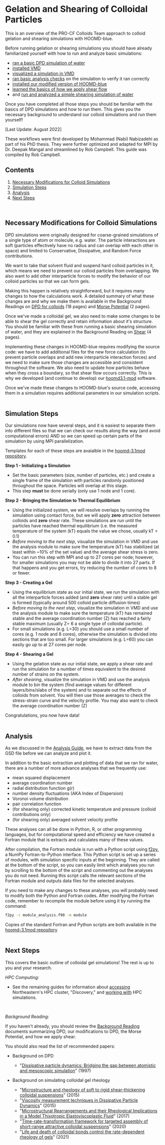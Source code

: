 # Gelation and Shearing of Colloidal Particles

This is an overview of the PRO-CF Colloids Team approach to colloid gelation and shearing simulations with HOOMD-blue.

Before running gelation or shearing simulations you should have already familiarized yourself with how to run and analyze basic simulations:
* [ran a basic DPD simulation of water](/02-Simulating-waterDPD.md)
* [installed VMD](/03-VMD-Install-Guide.md) 
* [visualized a simulation in VMD](/04-Using-VMD.md)
* [ran basic analysis checks](/05-Analysis-Guide.md) on the simulation to verify it ran correctly
* [installed our modified version of HOOMD-blue](/01-HOOMDblue-Install-Guide.md#installing-hoomd31-mod) 
* [learned the basics of how we apply shear flow](/Background-Reading/4-Shearing-4pg.pdf)
* and [run and analyzed a simple shearing simulation of water](/05-Analysis-Guide.md#shearing-waterdpd)

Once you have completed all those steps you should be familiar with the basics of DPD simulations and how to run them. This gives you the necessary background to understand our colloid simulations and run them yourself!

[Last Update: August 2022]

These workflows were first developed by Mohammad (Nabi) Nabizadehi as part of his PhD thesis. They were further optimized and adapted for MPI by Dr. Deepak Mangal and streamlined by Rob Campbell. This guide was compiled by Rob Campbell.
<br>

## Contents
1. [Necessary Modifications for Colloid Simulations](/06-Gelation-and-Shearing.md#necessary-modifications-for-colloid-simulations) 
2. [Simulation Steps](/06-Gelation-and-Shearing.md#simulation-steps)
3. [Analysis](/06-Gelation-and-Shearing.md#analysis)
4. [Next Steps](/06-Gelation-and-Shearing.md#next-steps)
<br>

## Necessary Modifications for Colloid Simulations 

DPD simulations were originally designed for coarse-grained simulations of a single type of atom or molecule, e.g. water. The particle interactions are soft (particles effectively have no radius and can overlap with each other in space) and limited to Conservative, Dissipative, and Random Force contributions.

We want to take that solvent fluid and suspend hard colloid particles in it, which means we need to prevent our colloid particles from overlapping. We also want to add other interparticle forces to modify the behavior of our colloid particles so that we can form gels.

Making this happen is relatively straightforward, but it requires many changes to how the calculations work. A detailed summary of what these changes are and why we make them is available in the Background Readings on [DPD for colloids](/Background-Reading/2-DPD-for-Colloids-18pg.pdf) (18 pages) and [Morse Potential](/Background-Reading/3-Morse-Potential-2pg.pdf) (2 pages).

Once we've made a colloidal gel, we also need to make some changes to be able to shear the gel correctly and retain information about it's structure. You should be familiar with these from running a basic shearing simulation of water, and they are explained in the Background Reading on [Shear](/Background-Reading/4-Shearing-4pg.pdf) (4 pages).

Implementing these changes in HOOMD-blue requires modifying the source code: we have to add additional files for the new force calculation (to prevent particle overlaps and add new interparticle interaction forces) and we need to make sure those changes are accessible and consistent throughout the software. We also need to update how particles behave when they cross a boundary, so that shear flow occurs correctly. This is why we developed (and continue to develop) our [hoomd3.1-mod](https://github.com/procf/hoomd3.1-mod) software. 

Once we've made these changes to HOOMD-blue's source code, accessing them in a simulation requires additional parameters in our simulation scripts.
<br>
<br>
## Simulation Steps

Our simulations now have several steps, and it is easiest to separate them into different files so that we can check our results along the way (and avoid computational errors) AND so we can speed up certain parts of the simulation by using MPI parallelization.

Templates for each of these steps are avaialble in the [hoomd-3.1mod repository](https://github.com/procf/hoomd3.1-mod).

**Step 1 - Initializing a Simulation**
* Set the basic parameters (size, number of particles, etc.) and create a single frame of the simulation with particles randomly positioned throughout the space. Particles will overlap at this stage. 
* This step **must** be done serially (only use 1 node and 1 core).

**Step 2 - Bringing the Simulation to Thermal Equilibrium**
* Using the initialized system, we will resolve overlaps by running the simulation using contact force, but we will apply **zero** attraction between colloids and **zero** shear rate. These simulations are run until the particles have reached thermal equilibrium (i.e. the measured temperature of the system (kT) equals the value we chose, usually kT = 0.1)
* *Before moving to the next step*, visualize the simulation in VMD and use the analysis module to make sure the temperature (kT) has stabilized (at least within ~10% of the set value) and the average shear stress is zero.
* You can run this step with MPI and up to 27 cores per node; however, for smaller simulations you may not be able to divide it into 27 parts. If that happens and you get errors, try reducing the number of cores to 8 or fewer.

**Step 3 - Creating a Gel**
* Using the equilibrium state as our initial state, we run the simulation with all the interparticle forces added (and **zero** shear rate) until a stable gel is formed (typically around 500 colloid particle diffusion times)
* *Before moving to the next step*, visualize the simulation in VMD and use the analysis module to make sure the temperature (kT) has remained stable and the average coordination number (Z) has reached a fairly stable maximum (usually Z= 6 a single type of colloidal particle).
* For small simulations (e.g. L=30) you should use a small number of cores (e.g. 1 node and 8 cores), otherwise the simulation is divided into sections that are too small. For larger simulations (e.g. L=60) you can easily go up to at 27 cores per node.

**Step 4 - Shearing a Gel**
* Using the gelation state as our initial state, we apply a shear rate and run the simulation for a number of times equivalent to the desired number of strains on the system.
* *After shearing*, visualize the simulation in VMD and use the analysis module to bin the system (find average values for different layers/bins/slabs of the system) and to separate out the effects of colloids from solvent. You will then use those averages to check the stress-strain curve and the velocity profile. You may also want to check the average coordination number (Z)

Congratulations, you now have data!
<br>
<br>
## Analysis

As we discussed in the [Analysis Guide](/05-Analysis-Guide.md), we have to extract data from the GSD file before we can analyze and plot it.

In addition to the basic extraction and plotting of data that we ran for water, there are a number of more advance analyses that we frequently use: 
* mean squared displacement
* average coordination number
* radial distribution function g(r)
* number density fluctuations (AKA Index of Dispersion)
* Voronoi volume distribution
* pair correlation function
* (for shearing only) corrected kinetic temperature and pressure (colloid contributions only)
* (for shearing only) averaged solvent velocity profile


These analyses can all be done in Python, R, or other programming languages, but for computational speed and efficiency we have created a Fortran module that is extracts and calculates many of these values.

After compilation, the Fortran module is run with a Python script using [f2py](https://numpy.org/doc/stable/f2py/), a NumPy Fortran-to-Python interface. This Python script is set up a series of modules, with simulation specific inputs at the beginning. They are called at the bottom of the script, so you can easily limit which analyses you run by scrolling to the bottom of the script and commenting out the analyses you do not need. Running this script calls the relevant sections of the Fortran module and outputs data files for the selected analyses.

If you need to make any changes to these analyses, you will probably need to modify both the Python and Fortran codes. After modifying the Fortran code, remember to recompile the module before using it by running the command:
```bash
f2py -c module_analysis.f90 -m module
```

Copies of the standard Fortran and Python scripts are both available in the [hoomd-3.1mod repository](https://github.com/procf/hoomd3.1-mod)
<br>
<br>
## Next Steps

This covers the basic outline of colloidal gel simulations! The rest is up to you and your research.

*HPC Computing:*
* See the remaining guides for information about [accessing](/07-Accessing-Discovery.md) Northeastern's HPC cluster, "Discovery," and [working with](/08-Slurm-and-Disco.md) HPC simulations.
<br>

*Background Reading:*

If you haven't already, you should review the [Background Reading](/Background-Reading) documents summarizing DPD, our modifications to DPD, the Morse Potential, and how we apply shear. 

You should also read the list of recommended papers:
* Background on DPD
	* "[Dissipative particle dynamics: Bridging the gap between atomistic and mesoscopic simulation]" (1997)

* Background on simulating colloidal gel rheology
	* "[Microstructure and rheology of soft to rigid shear-thickening colloidal suspensions]" (2015) 
	* "[Viscosity measurement techniques in Dissipative Particle Dynamics]" (2015)
	* "[Microstructural Rearrangements and their Rheological Implications in a Model Thixotropic Elastoviscoplastic Fluid]" (2017)
	* "[Time-rate-transformation framework for targeted assembly of short-range attractive colloidal suspensions]" (2020)
	* "[Life and death of colloidal bonds control the rate-dependent rheology of gels]" (2021)

[Microstructure and rheology of soft to rigid shear-thickening colloidal suspensions]:https://sor.scitation.org/doi/10.1122/1.4931655 
[Viscosity measurement techniques in Dissipative Particle Dynamics]:https://doi.org/10.1016/j.cpc.2015.05.027
[Dissipative particle dynamics: Bridging the gap between atomistic and mesoscopic simulation]:https://doi.org/10.1063/1.474784
[Microstructural Rearrangements and their Rheological Implications in a Model Thixotropic Elastoviscoplastic Fluid]:https://doi.org/10.1103/PhysRevLett.118.048003
[Time-rate-transformation framework for targeted assembly of short-range attractive colloidal suspensions]:https://doi.org/10.1016/j.mtadv.2019.100026
[Life and death of colloidal bonds control the rate-dependent rheology of gels]:https://doi.org/10.1038/s41467-021-24416-x



